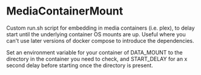 # MediaContainerMount

Custom run.sh script for embedding in media containers (i.e. plex), to delay start until the underlying container OS mounts are up. Useful where you can't use later versions of docker compose to introduce the dependencies.

Set an environment variable for your container of DATA_MOUNT to the directory in the container you need to check, and START_DELAY for an x second delay before starting once the directory is present.

